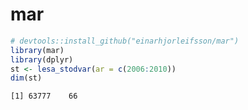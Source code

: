 # mar


```r
# devtools::install_github("einarhjorleifsson/mar")
library(mar)
library(dplyr)
st <- lesa_stodvar(ar = c(2006:2010))
dim(st)
```

```
[1] 63777    66
```
